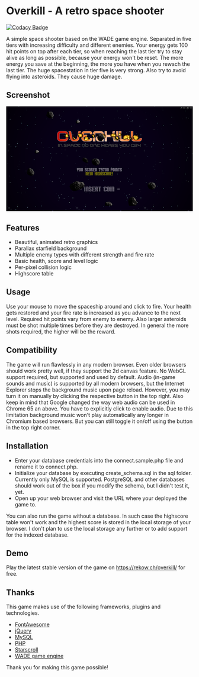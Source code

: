 # Overkill - A retro space shooter
[![Codacy Badge](https://api.codacy.com/project/badge/Grade/8b1a2f944dd4497ea10e6400d1b1cc67)](https://www.codacy.com/app/TeamDJS/spaceshooter)

A simple space shooter based on the WADE game engine. Separated in five tiers with increasing difficulty and different enemies. Your energy gets 100 hit points on top after each tier, so when reaching the last tier try to stay alive as long as possible, because your energy won't be reset. The more energy you save at the beginning, the more you have when you rewach the last tier. The huge spacestation in tier five is very strong. Also try to avoid flying into asteroids. They cause huge damage.

## Screenshot
![title screen](screenshots/preview.png)

## Features
- Beautiful, animated retro graphics
- Parallax starfield background
- Multiple enemy types with different strength and fire rate
- Basic health, score and level logic
- Per-pixel collision logic
- Highscore table

## Usage
Use your mouse to move the spaceship around and click to fire. Your health gets restored and your fire rate is increased as you advance to the next level. Required hit points vary from enemy to enemy. Also larger asteroids must be shot multiple times before they are destroyed. In general the more shots required, the higher will be the reward.

## Compatibility
The game will run flawlessly in any modern browser. Even older browsers should work pretty well, if they support the 2d canvas feature. No WebGL support required, but supported and used by default. Audio (in-game sounds and music) is supported by all modern browsers, but the Internet Explorer stops the background music upon page reload. However, you may turn it on manually by clicking the respective button in the top right. Also keep in mind that Google changed the way web audio can be used in Chrome 65 an above. You have to explicitly click to enable audio. Due to this limitation background music won't play automatically any longer in Chromium based browsers. But you can still toggle it on/off using the button in the top right corner.

## Installation
- Enter your database credentials into the connect.sample.php file and rename it to connect.php.
- Initialize your database by executing create_schema.sql in the sql folder. Currently only MySQL is supported. PostgreSQL and other databases should work out of the box if you modify the schema, but I didn't test it, yet.
- Open up your web browser and visit the URL where your deployed the game to.

You can also run the game without a database. In such case the highscore table won't work and the highest score is stored in the local storage of your browser. I don't plan to use the local storage any further or to add support for the indexed database. 

## Demo
Play the latest stable version of the game on https://rekow.ch/overkill/ for free.

## Thanks
This game makes use of the following frameworks, plugins and technologies.
- [FontAwesome](https://fontawesome.com)
- [jQuery](https://jquery.com)
- [MySQL](https://mysql.com)
- [PHP](https://php.net)
- [Starscroll](http://bite-software.co.uk/starscroll/)
- [WADE game engine](http://clockworkchilli.com)

Thank you for making this game possible!